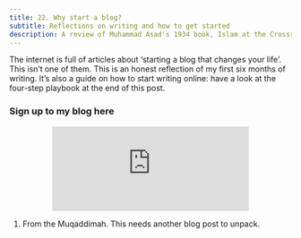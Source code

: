 ```yaml
---
title: 22. Why start a blog?
subtitle: Reflections on writing and how to get started
description: A review of Muhammad Asad's 1934 book, Islam at the Crossroads
---
```


The internet is full of articles about ‘starting a blog that changes your life’. This isn’t one of them. This is an honest reflection of my first six months of writing. It’s also a guide on how to start writing online: have a look at the four-step playbook at the end of this post.

### Sign up to my blog here
<div
  style="text-align:center;width:100%;">
<iframe src="https://taariq.substack.com/embed" width="350" height="150" style="border:1px solid #EEE; background:white; margin: 0 auto; dislay: block;" frameborder="0" scrolling="no"></iframe>

</div>

1. From the Muqaddimah. This needs another blog post to unpack.
